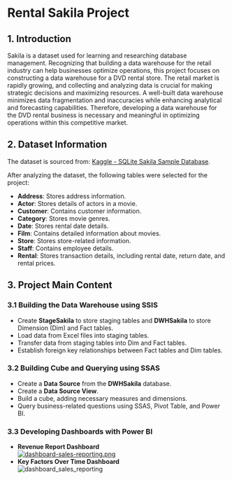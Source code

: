 # Rental Sakila Project

## 1. Introduction
Sakila is a dataset used for learning and researching database management. Recognizing that building a data warehouse for the retail industry can help businesses optimize operations, this project focuses on constructing a data warehouse for a DVD rental store. The retail market is rapidly growing, and collecting and analyzing data is crucial for making strategic decisions and maximizing resources. A well-built data warehouse minimizes data fragmentation and inaccuracies while enhancing analytical and forecasting capabilities. Therefore, developing a data warehouse for the DVD rental business is necessary and meaningful in optimizing operations within this competitive market.

## 2. Dataset Information
The dataset is sourced from: [Kaggle - SQLite Sakila Sample Database](https://www.kaggle.com/datasets/atanaskanev/sqlite-sakila-sample-database).

After analyzing the dataset, the following tables were selected for the project:
- **Address**: Stores address information.
- **Actor**: Stores details of actors in a movie.
- **Customer**: Contains customer information.
- **Category**: Stores movie genres.
- **Date**: Stores rental date details.
- **Film**: Contains detailed information about movies.
- **Store**: Stores store-related information.
- **Staff**: Contains employee details.
- **Rental**: Stores transaction details, including rental date, return date, and rental prices.

## 3. Project Main Content

### 3.1 Building the Data Warehouse using SSIS
- Create **StageSakila** to store staging tables and **DWHSakila** to store Dimension (Dim) and Fact tables.
- Load data from Excel files into staging tables.
- Transfer data from staging tables into Dim and Fact tables.
- Establish foreign key relationships between Fact tables and Dim tables.

### 3.2 Building Cube and Querying using SSAS
- Create a **Data Source** from the **DWHSakila** database.
- Create a **Data Source View**.
- Build a cube, adding necessary measures and dimensions.
- Query business-related questions using SSAS, Pivot Table, and Power BI.

### 3.3 Developing Dashboards with Power BI
- **Revenue Report Dashboard**  
  [![dashboard-sales-reporting.png](https://i.postimg.cc/DZL56Pv2/dashboard-sales-reporting.png)](https://postimg.cc/mzZQ2M1q)
- **Key Factors Over Time Dashboard**  
  ![dashboard_sales_reporting](https://i.postimg.cc/W1sRkt7F/dashboard-list-top.png)
